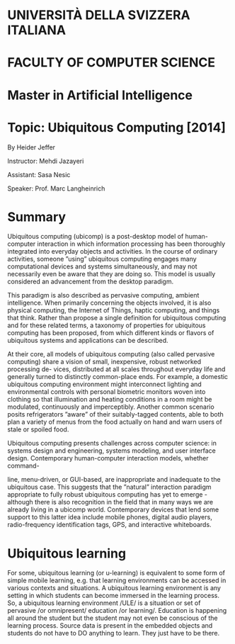 # <span class="smallcaps">UNIVERSITÀ DELLA SVIZZERA ITALIANA</span>

# FACULTY OF COMPUTER SCIENCE

# Master in Artificial Intelligence

# Topic: Ubiquitous Computing \[2014\]

By Heider Jeffer

Instructor: Mehdi Jazayeri

Assistant: Sasa Nesic

Speaker: Prof. Marc Langheinrich

# Summary

Ubiquitous computing (ubicomp) is a post-desktop model of human-computer
interaction in which information processing has been thoroughly
integrated into everyday objects and activities. In the course of
ordinary activities, someone ”using” ubiquitous computing engages many
computational devices and systems simultaneously, and may not
necessarily even be aware that they are doing so. This model is usually
considered an advancement from the desktop paradigm.

This paradigm is also described as pervasive computing, ambient
intelligence. When primarily concerning the objects involved, it is also
physical computing, the Internet of Things, haptic computing, and things
that think. Rather than propose a single definition for ubiquitous
computing and for these related terms, a taxonomy of properties for
ubiquitous computing has been proposed, from which different kinds or
flavors of ubiquitous systems and applications can be described.

At their core, all models of ubiquitous computing (also called pervasive
computing) share a vision of small, inexpensive, robust networked
processing de- vices, distributed at all scales throughout everyday life
and generally turned to distinctly common-place ends. For example, a
domestic ubiquitous computing environment might interconnect lighting
and environmental controls with personal biometric monitors woven into
clothing so that illumination and heating conditions in a room might be
modulated, continuously and imperceptibly. Another common scenario
posits refrigerators ”aware” of their suitably-tagged contents, able to
both plan a variety of menus from the food actually on hand and warn
users of stale or spoiled food.

Ubiquitous computing presents challenges across computer science: in
systems design and engineering, systems modeling, and user interface
design. Contemporary human-computer interaction models, whether command-

line, menu-driven, or GUI-based, are inappropriate and inadequate to the
ubiquitous case. This suggests that the ”natural” interaction paradigm
appropriate to fully robust ubiquitous computing has yet to emerge -
although there is also recognition in the field that in many ways we are
already living in a ubicomp world. Contemporary devices that lend some
support to this latter idea include mobile phones, digital audio
players, radio-frequency identification tags, GPS, and interactive
whiteboards.

# Ubiquitous learning

For some, ubiquitous learning (or u-learning) is equivalent to some form
of simple mobile learning, e.g. that learning environments can be
accessed in various contexts and situations. A ubiquitous learning
environment is any setting in which students can become immersed in the
learning process. So, a ubiquitous learning environment /ULE/ is a
situation or set of pervasive /or omnipresent/ education /or learning/.
Education is happening all around the student but the student may not
even be conscious of the learning process. Source data is present in the
embedded objects and students do not have to DO anything to learn. They
just have to be there.

